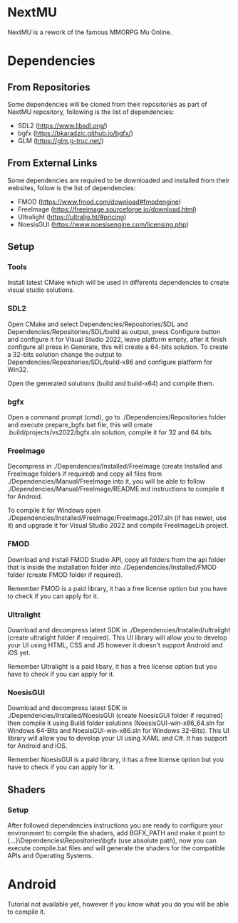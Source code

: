 # NextMU
NextMU is a rework of the famous MMORPG Mu Online.

# Dependencies
## From Repositories
Some dependencies will be cloned from their repositories as part of NextMU repository, following is the list of dependencies:
 - SDL2 (https://www.libsdl.org/)
 - bgfx (https://bkaradzic.github.io/bgfx/)
 - GLM (https://glm.g-truc.net/)
 
## From External Links
Some dependencies are required to be downloaded and installed from their websites, follow is the list of dependencies:
 - FMOD (https://www.fmod.com/download#fmodengine)
 - FreeImage (https://freeimage.sourceforge.io/download.html)
 - Ultralight (https://ultralig.ht/#pricing)
 - NoesisGUI (https://www.noesisengine.com/licensing.php)
 
## Setup
### Tools
Install latest CMake which will be used in differents dependencies to create visual studio solutions.

### SDL2
Open CMake and select Dependencies/Repositories/SDL and Dependencies/Repositories/SDL/build as output, press Configure button and configure it for Visual Studio 2022, leave platform empty, after it finish configure all press in Generate, this will create a 64-bits solution. To create a 32-bits solution change the output to Dependencies/Repositories/SDL/build-x86 and configure platform for Win32.

Open the generated solutions (build and build-x64) and compile them.

### bgfx
Open a command prompt (cmd), go to ./Dependencies/Repositories folder and execute prepare_bgfx.bat file, this will create .build/projects/vs2022/bgfx.sln solution, compile it for 32 and 64 bits.

### FreeImage
Decompress in ./Dependencies/Installed/FreeImage (create Installed and FreeImage folders if required) and copy all files from ./Dependencies/Manual/FreeImage into it, you will be able to follow ./Dependencies/Manual/FreeImage/README.md instructions to compile it for Android.

To compile it for Windows open ./Dependencies/Installed/FreeImage/FreeImage.2017.sln (if has newer, use it) and upgrade it for Visual Studio 2022 and compile FreeImageLib project.

### FMOD
Download and install FMOD Studio API, copy all folders from the api folder that is inside the installation folder into ./Dependencies/Installed/FMOD folder (create FMOD folder if required).

Remember FMOD is a paid library, it has a free license option but you have to check if you can apply for it.

### Ultralight
Download and decompress latest SDK in ./Dependencies/Installed/ultralight (create ultralight folder if required). This UI library will allow you to develop your UI using HTML, CSS and JS however it doesn't support Android and iOS yet.

Remember Ultralight is a paid libary, it has a free license option but you have to check if you can apply for it.

### NoesisGUI
Download and decompress latest SDK in ./Dependencies/Installed/NoesisGUI (create NoesisGUI folder if required) then compile it using Build folder solutions (NoesisGUI-win-x86_64.sln for Windows 64-Bits and NoesisGUI-win-x86.sln for Windows 32-Bits). This UI library will allow you to develop your UI using XAML and C#. It has support for Android and iOS.

Remember NoesisGUI is a paid library, it has a free license option but you have to check if you can apply for it.

## Shaders
### Setup
After followed dependencies instructions you are ready to configure your environment to compile the shaders, add BGFX_PATH and make it point to {...}\Dependencies\Repositories\bgfx (use absolute path), now you can execute compile.bat files and will generate the shaders for the compatible APIs and Operating Systems.

# Android
Tutorial not available yet, however if you know what you do you will be able to compile it.
